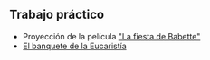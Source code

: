 ## Trabajo práctico

* Proyección de la película ["La fiesta de Babette"](https://gloria.tv/video/YsTHpCuDxsM847GswJyHbQb8A)
* [El banquete de la Eucaristía](http://www.vatican.va/archive/catechism_sp/p2s2c1a3_sp.html)

